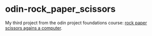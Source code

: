 # odin-rock_paper_scissors
My third project from the odin project foundations course: 
[rock paper scissors agains a computer](https://beegbeegbeeg.github.io/odin-rock_paper_scissors/).
